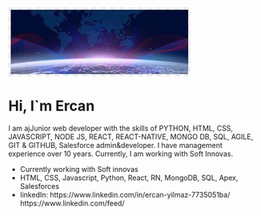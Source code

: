 <div>
<img src="banner.jfif"/>
<h1>Hi, I`m Ercan</h1>
<p>I am ajJunior web developer with the skills of PYTHON, HTML, CSS, JAVASCRIPT, NODE JS, REACT, REACT-NATIVE, MONGO DB, SQL, AGILE, GIT & GITHUB, Salesforce admin&developer. I have management experience over 10 years. Currently, I am working with Soft Innovas.</p>
<ul>
  <li>Currently working with Soft innovas</li>
  <li>HTML, CSS, Javascript, Python, React, RN, MongoDB, SQL, Apex, Salesforces</li>
  <li>linkedIn: https://www.linkedin.com/in/ercan-yilmaz-7735051ba/  https://www.linkedin.com/feed/ </li>
</ul>
</div>
